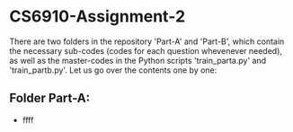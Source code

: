 # CS6910-Assignment-2

There are two folders in the repository 'Part-A' and 'Part-B', which contain the necessary sub-codes (codes for each question whevenever needed), as well as the master-codes in the Python scripts 'train_parta.py' and 'train_partb.py'. Let us go over the contents one by one:

## Folder Part-A:

- ffff


